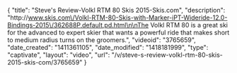 {
    "title": "Steve's Review-Volkl RTM 80 Skis 2015-Skis.com",
    "description": "http:\/\/www.skis.com\/Volkl-RTM-80-Skis-with-Marker-iPT-Wideride-12.0-Bindings-2015\/362688P,default,pd.html\n\nThe Volkl RTM 80 is a great ski for the advanced to expert skier that wants a powerful ride that makes short to medium radius turns on the groomers.",
    "videoid": "3765659",
    "date_created": "1411361105",
    "date_modified": "1418181999",
    "type": "captivate",
    "layout": "video",
    "url": "\/v\/steve-s-review-volkl-rtm-80-skis-2015-skis-com\/3765659"
}